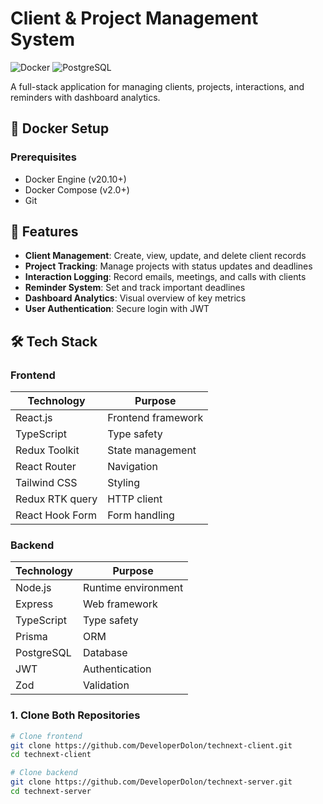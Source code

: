 # Client & Project Management System
![Docker](https://img.shields.io/badge/Docker-Containerized-blue?logo=docker)
![PostgreSQL](https://img.shields.io/badge/PostgreSQL-Database-blue?logo=postgresql)


A full-stack application for managing clients, projects, interactions, and reminders with dashboard analytics.

## 🐳 Docker Setup

### Prerequisites
- Docker Engine (v20.10+)
- Docker Compose (v2.0+)
- Git

## 🚀 Features

- **Client Management**: Create, view, update, and delete client records
- **Project Tracking**: Manage projects with status updates and deadlines
- **Interaction Logging**: Record emails, meetings, and calls with clients
- **Reminder System**: Set and track important deadlines
- **Dashboard Analytics**: Visual overview of key metrics
- **User Authentication**: Secure login with JWT

## 🛠 Tech Stack

### Frontend
| Technology | Purpose |
|------------|---------|
| React.js | Frontend framework |
| TypeScript | Type safety |
| Redux Toolkit | State management |
| React Router | Navigation |
| Tailwind CSS | Styling |
| Redux RTK query | HTTP client |
| React Hook Form | Form handling |

### Backend
| Technology | Purpose |
|------------|---------|
| Node.js | Runtime environment |
| Express | Web framework |
| TypeScript | Type safety |
| Prisma | ORM |
| PostgreSQL | Database |
| JWT | Authentication |
| Zod | Validation |

### 1. Clone Both Repositories
```bash
# Clone frontend
git clone https://github.com/DeveloperDolon/technext-client.git
cd technext-client
```

```bash
# Clone backend
git clone https://github.com/DeveloperDolon/technext-server.git 
cd technext-server

```
